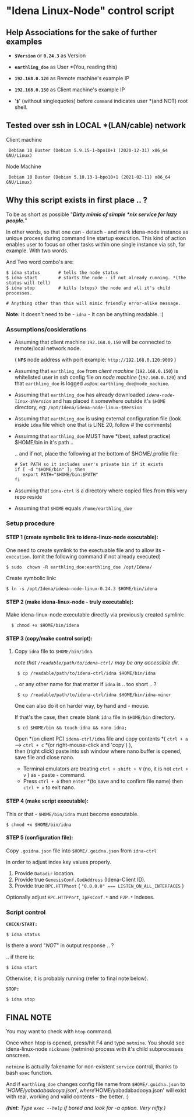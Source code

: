 # "Idena Linux-Node" control script

## Help Associations for the sake of further examples

- **`$Version`** or **`0.24.3`** as Version 

- **`earthling_doe`** as User \*(You, reading this) 

- **`192.168.0.120`** as Remote machine's example IP
 
- **`192.168.0.150`** as Client machine's example IP

- '**`$`**' (without singlequotes) before `command` indicates user \*(and NOT) root shell.

##  Tested over ssh in LOCAL \*(LAN/cable) network

Client machine

     Debian 10 Buster (Debian 5.9.15-1~bpo10+1 (2020-12-31) x86_64 GNU/Linux)

Node Machine

     Debian 10 Buster (Debian 5.10.13-1~bpo10+1 (2021-02-11) x86_64 GNU/Linux)


## Why this script exists in first place .. ?

To be as short as possible "***Dirty mimic of simple \*nix service for lazy people.***"

In other words, so that one can - detach - and mark idena-node instance as unique process during command line startup execution. This kind of action enables user to focus on other tasks within one single instance via ssh, for example. With two words.

And Two word combo's are:

    $ idna status       # tells the node status
    $ idna start        # starts the node - if not already running. *(the status will tell)
    $ idna stop         # kills (stops) the node and all it's child processes.

    # Anything other than this will mimic friendly error-alike message.

    
**Note:**
  It doesn't need to be  - `idna` -  It can be anything readable. :)


### Assumptions/cosiderations

- Assuming that client machine `192.168.0.150` will be connected to remote/local network node.

    ( **`NFS`** node address with port example: `http://192.168.0.120:9009` )

- Assuming that `earthling_doe` from *client machine* (`192.168.0.150`) is whitelisted user in ssh config file on *node machine* (`192.168.0.120`) and that `earthling_doe` is logged *`as@on`*: `earthling_doe@node_machine`.

- Assuming that `earthling_doe` has already downloaded *`idena-node-linux-$Version`* and has placed it somewhere outside it's `$HOME` directory, eg: `/opt/Idena/idena-node-linux-$Version`

- Assuming that `earthling_doe` is using external configuration file (look inside `idna` file which one that is LINE 20, follow # the comments)

- Assuimng that `earthling_doe` MUST have *(best, safest practice) $HOME/bin in it's path ..

    .. and if not, place the following at the bottom of $HOME/.profile file:
    
      # Set PATH so it includes user's private bin if it exists
      if [ -d "$HOME/bin" ]; then
         export PATH="$HOME/bin:$PATH"
      fi

- Assuming that `idna-ctrl` is a directory where copied files from this very repo reside

- Assuming that `$HOME` equals `/home/earthling_doe`

### Setup procedure

#### STEP 1 (create symbolic link to idena-linux-node executable):

One need to create symlink to the exectuable file and to allow its - `execution`. 
  (omit the following command if not already executed)

    $ sudo  chown -R earthling_doe:earthling_doe /opt/Idena/
    
  Create symbolic link: 
   
    $ ln -s /opt/Idena/idena-node-linux-0.24.3 $HOME/bin/idena

#### STEP 2 (make idena-linux-node - truly executable):

Make idena-linux-node executable directly via previously created symlink:

      $ chmod +x $HOME/bin/idena

#### STEP 3 (copy/make control script):

1. Copy `idna` file to `$HOME/bin/idna`.
    
    *note that `/readable/path/to/idena-ctrl/` may be any accessible dir.*

        $ cp /readable/path/to/idena-ctrl/idna $HOME/bin/idna

    .. or any other name for that matter if `idna` is .. too short .. ?

        $ cp /readable/path/to/idena-ctrl/idna $HOME/bin/idna-miner

    One can also do it on harder way, by hand and - mouse.

    If that's the case, then create blank `idna` file in `$HOME/bin` directory.

        $ cd $HOME/bin && touch idna && nano idna;

    Open \*(on client PC) `idena-ctrl/idna` file and copy contents \*( `ctrl + a` --> `ctrl + c` \*(or right-mouse-click and 'copy') ), 
    <br> then (right click) paste into ssh window where nano buffer is opened, save file and close nano.

      - Terminal emulators are treating `ctrl + shift + V` (no, it is not `ctrl + v` ) as - paste - command.
      - Press `ctrl + o` then `enter` \*(to save and to confirm file name) then `ctrl + x` to exit nano.

#### STEP 4 (make script executable):

This or that - `$HOME/bin/idna` must become executable.

    $ chmod +x $HOME/bin/idna

#### STEP 5 (configuration file):

Copy `.goidna.json` file into `$HOME/.goidna.json` from `idna-ctrl`

In order to adjust index key values properly.

1. Provide `Datadir` location.
2. Provide true `GenesisConf.GodAddress` (Idena-Client ID).
3. Provide true `RPC.HTTPhost` ( `"0.0.0.0" === LISTEN_ON_ALL_INTERFACES` )

Optionally adjust `RPC.HTTPPort`, `IpFsConf.*` and `P2P.*` indexes.

### Script control

**`CHECK/START:`**

    $ idna status
 
  Is there a word "*NOT*" in output response .. ?
 
  .. if there is:
 
    $ idna start
 
  Otherwise, it is probably running (refer to final note below).

**`STOP:`**

    $ idna stop

## FINAL NOTE

 You may want to check with `htop` command.

 Once when htop is opened, press/hit F4 and type `netmine`.
 You should see idena-linux-node `nickname` (netmine) process with it's child subprocesses onscreen.

 `netmine` is actually fakename for non-existent `service` control, thanks to bash `exec` function.

 And if `earthling_doe` changes config file name from `$HOME/.goidna.json` to '$HOME/yabadabadooya.json',
 where '$HOME/yabadabadooya.json' will exist with real, working and valid contents - the better. :)

 *(**hint**: Type `exec --help` if bored and look for -a option. Very nifty.)*
